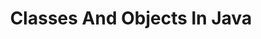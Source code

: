 ---
layout: page
title: Classes And Objects In Java
permalink: /java/basics/lessons/classesandobjectsinjava.html
description: "A look at how to create classes and use objects in Java"
comments: true
signoff: true
redirect_to:
  - https://automationintesting.com/java/basics/lessons/classesandobjectsinjava.html
---